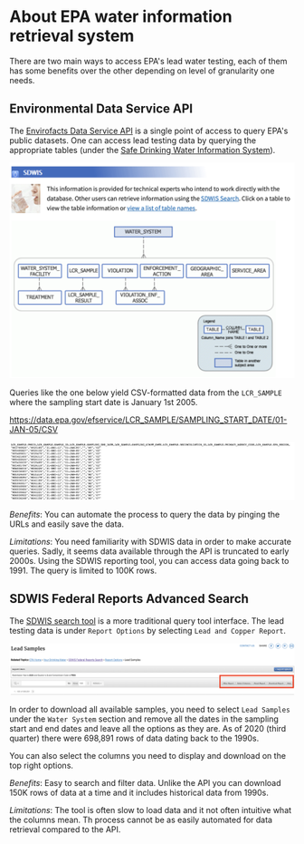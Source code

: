 # About EPA water information retrieval system

There are two main ways to access EPA's lead water testing, each of them has some benefits over the other depending on level of granularity one needs.

## Environmental Data Service API

The [Envirofacts Data Service API](https://www.epa.gov/enviro/envirofacts-data-service-api) is a single point of access to query EPA's public datasets. One can access lead testing data by querying the appropriate tables (under the [Safe Drinking Water Information System](https://www.epa.gov/enviro/sdwis-model)).

![](images/sdwis_model.png)

Queries like the one below yield CSV-formatted data from the `LCR_SAMPLE` where the sampling start date is January 1st 2005.

https://data.epa.gov/efservice/LCR_SAMPLE/SAMPLING_START_DATE/01-JAN-05/CSV

![](images/query_result.png)

*Benefits*: You can automate the process to query the data by pinging the URLs and easily save the data.

*Limitations*: You need familiarity with SDWIS data in order to make accurate queries. Sadly, it seems data available through the API is truncated to early 2000s. Using the SDWIS reporting tool, you can access data going back to 1991. The query is limited to 100K rows.

## SDWIS Federal Reports Advanced Search

The [SDWIS search tool](https://ofmpub.epa.gov/apex/sfdw/f?p=108:35:::::P35_REPORT2:LCR) is a more traditional query tool interface. The lead testing data is under `Report Options` by selecting `Lead and Copper Report`.

![](images/sdwis_filter_options.png)

In order to download all available samples, you need to select `Lead Samples` under the `Water System` section and remove all the dates in the sampling start and end dates and leave all the options as they are. As of 2020 (third quarter) there were 698,891 rows of data dating back to the 1990s.

You can also select the columns you need to display and download on the top right options.

<INSERT IMAGE>

*Benefits*: Easy to search and filter data. Unlike the API you can download 150K rows of data at a time and it includes historical data from 1990s.

*Limitations*: The tool is often slow to load data and it not often intuitive what the columns mean. Th process cannot be as easily automated for data retrieval compared to the API.
